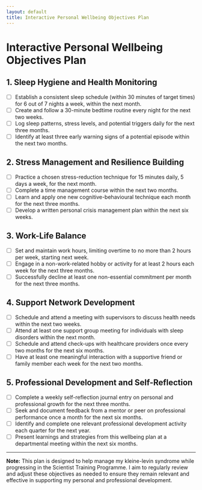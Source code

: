 ```yaml
---
layout: default
title: Interactive Personal Wellbeing Objectives Plan
---
```


# Interactive Personal Wellbeing Objectives Plan

## 1. Sleep Hygiene and Health Monitoring

- [ ] Establish a consistent sleep schedule (within 30 minutes of target times) for 6 out of 7 nights a week, within the next month.
- [ ] Create and follow a 30-minute bedtime routine every night for the next two weeks.
- [ ] Log sleep patterns, stress levels, and potential triggers daily for the next three months.
- [ ] Identify at least three early warning signs of a potential episode within the next two months.

## 2. Stress Management and Resilience Building

- [ ] Practice a chosen stress-reduction technique for 15 minutes daily, 5 days a week, for the next month.
- [ ] Complete a time management course within the next two months.
- [ ] Learn and apply one new cognitive-behavioural technique each month for the next three months.
- [ ] Develop a written personal crisis management plan within the next six weeks.

## 3. Work-Life Balance

- [ ] Set and maintain work hours, limiting overtime to no more than 2 hours per week, starting next week.
- [ ] Engage in a non-work-related hobby or activity for at least 2 hours each week for the next three months.
- [ ] Successfully decline at least one non-essential commitment per month for the next three months.

## 4. Support Network Development

- [ ] Schedule and attend a meeting with supervisors to discuss health needs within the next two weeks.
- [ ] Attend at least one support group meeting for individuals with sleep disorders within the next month.
- [ ] Schedule and attend check-ups with healthcare providers once every two months for the next six months.
- [ ] Have at least one meaningful interaction with a supportive friend or family member each week for the next two months.

## 5. Professional Development and Self-Reflection

- [ ] Complete a weekly self-reflection journal entry on personal and professional growth for the next three months.
- [ ] Seek and document feedback from a mentor or peer on professional performance once a month for the next six months.
- [ ] Identify and complete one relevant professional development activity each quarter for the next year.
- [ ] Present learnings and strategies from this wellbeing plan at a departmental meeting within the next six months.

---

**Note:** This plan is designed to help manage my kleine-levin syndrome while progressing in the Scientist Training Programme. I aim to regularly review and adjust these objectives as needed to ensure they remain relevant and effective in supporting my personal and professional development.
